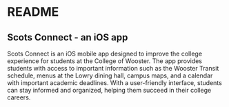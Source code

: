 # README

## Scots Connect - an iOS app

Scots Connect is an iOS mobile app designed to improve the college experience for students at the College of Wooster. The app provides students with access to important information such as the Wooster Transit schedule, menus at the Lowry dining hall, campus maps, and a calendar with important academic deadlines. With a user-friendly interface, students can stay informed and organized, helping them succeed in their college careers. 
